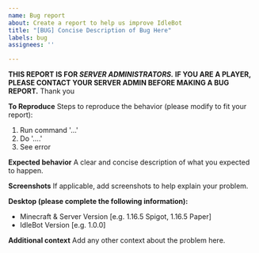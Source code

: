 ```yaml
---
name: Bug report
about: Create a report to help us improve IdleBot
title: "[BUG] Concise Description of Bug Here"
labels: bug
assignees: ''

---
```


**THIS REPORT IS FOR *SERVER ADMINISTRATORS.* IF YOU ARE A PLAYER, PLEASE CONTACT YOUR SERVER ADMIN BEFORE MAKING A BUG REPORT.** Thank you


**To Reproduce**
Steps to reproduce the behavior (please modify to fit your report):
1. Run command '...'
2. Do '....'
3. See error

**Expected behavior**
A clear and concise description of what you expected to happen.

**Screenshots**
If applicable, add screenshots to help explain your problem.

**Desktop (please complete the following information):**
 - Minecraft & Server Version [e.g. 1.16.5 Spigot, 1.16.5 Paper]
 - IdleBot Version [e.g. 1.0.0]

**Additional context**
Add any other context about the problem here.

